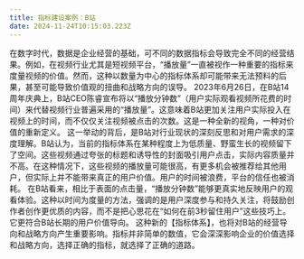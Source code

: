 ```yaml
---
title: 指标建设案例：B站
date: 2024-11-24T10:15:03.223Z
---
```


在数字时代，数据是企业经营的基础，可不同的数据指标会导致完全不同的经营结果。例如，在视频行业尤其是短视频平台，“播放量”一直被视作一种重要的指标来度量视频的价值。然而，这种以数量为中心的指标体系却可能带来无法预料的后果，甚至可能导致价值观的扭曲和战略方向的误导。
2023年6月26日，在B站14周年庆典上，B站CEO陈睿宣布将以“播放分钟数”（用户实际观看视频所花费的时间）来代替视频行业普遍采用的“播放量”。这意味着B站更加关注用户实际投入在视频上的时间，而不仅仅关注视频被点击的次数。这是一种全新的视角，一种对价值的重新定义。
这一举动的背后，是B站对行业现状的深刻反思和对用户需求的深度理解。B站认为，当前的指标体系在某种程度上为低质量、野蛮生长的视频留下了空间。这些视频通过夸张的标题和诱导性的封面吸引用户点击，实际内容质量并不高。在这种情况下，这些视频的播放量可能很高，有更多机会被推荐给其他用户，但实际上并不能带来真正的用户价值。用户的时间被浪费，平台的信任也被消耗。
在B站看来，相比于表面的点击量，“播放分钟数”能够更真实地反映用户的观看体验。这种以时间为度量的方法，强调的是用户深度参与和持久关注，将鼓励创作者创作更优质的内容，而不是把心思花在“如何在前3秒留住用户”这些技巧上。它更符合B站长期的用户价值导向。
这种新的【指标体系】，也将对B站的经营导向和战略方向产生重要影响。指标并非简单的数值，它会深深影响企业的价值选择和战略方向，选择正确的指标，就选择了正确的道路。